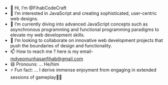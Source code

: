 - 👋 Hi, I’m @FihabCodeCraft
- 👀 I’m interested in JavaScript and creating sophisticated, user-centric web designs.
- 🌱 I’m currently diving into advanced JavaScript concepts such as asynchronous programming and functional programming paradigms to elevate my web development skills.
- 💞️ I’m looking to collaborate on innovative web development projects that push the boundaries of design and functionality.
- 📫 How to reach me ? here is my email- mdyeomunhasanfihab@gmail.com
- 😄 Pronouns: ... He/him
- ⚡ Fun fact: ... I derive immense enjoyment from engaging in extended sessions of gameplay🤦‍♂️

<!---
FihabCodeCraft/FihabCodeCraft is a ✨ special ✨ repository because its `README.md` (this file) appears on your GitHub profile.
You can click the Preview link to take a look at your changes.
--->
